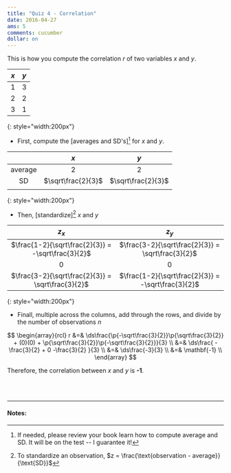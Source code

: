 ```yaml
---
title: "Quiz 4 - Correlation"
date: 2016-04-27
ams: 5
comments: cucumber
dollar: on
---
```



This is how you compute the correlation $r$ of two variables $x$ and $y$. 

|$x$ |$y$|
|:---:|:---:|
| 1 | 3 |
| 2 | 2 |
| 3 | 1 |
{: style="width:200px"}

- First, compute the [averages and SD's][^1] for $x$ and $y$.

| |$x$ |$y$|
|:---: |:---:|:---:|
|average | 2 | 2 |
|SD | $\sqrt\frac{2}{3}$ | $\sqrt\frac{2}{3}$ |
| |  |  |
{: style="width:200px"}

- Then, [standardize][^2] $x$ and $y$

|$z_x$ |$z_y$|
|:---:|:---:|
| $\frac{1-2}{\sqrt\frac{2}{3}} = -\sqrt\frac{3}{2}$ | $\frac{3-2}{\sqrt\frac{2}{3}} = \sqrt\frac{3}{2}$ |
| 0 | 0 |
| $\frac{3-2}{\sqrt\frac{2}{3}} = \sqrt\frac{3}{2}$| $\frac{1-2}{\sqrt\frac{2}{3}} = -\sqrt\frac{3}{2}$ |
{: style="width:200px"}

- Finall, multiple across the columns, add through the rows, and divide by the number of observations $n$

$$
\begin{array}{rcl}
  r &=& \ds\frac{\p{-\sqrt\frac{3}{2}}\p{\sqrt\frac{3}{2}} + (0)(0) + \p{\sqrt\frac{3}{2}}\p{-\sqrt\frac{3}{2}}}{3} \\
    &=& \ds\frac{ -\frac{3}{2} + 0 -\frac{3}{2} }{3} \\
    &=& \ds\frac{-3}{3} \\
    &=& \mathbf{-1} \\
\end{array}
$$

Therefore, the correlation between $x$ and $y$ is **-1**.

<br> <br>

---

#### Notes:
[^1]: If needed, please review your book learn how to compute average and SD. It will be on the test -- I guarantee it!
[^2]: To standardize an observation, $z = \frac{\text{observation - average}}{\text{SD}}$

